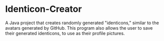 # Identicon-Creator
A Java project that creates randomly generated "identicons," similar to the avatars generated by GitHub. This program also allows the user to save their generated identicons, to use as their profile pictures.
